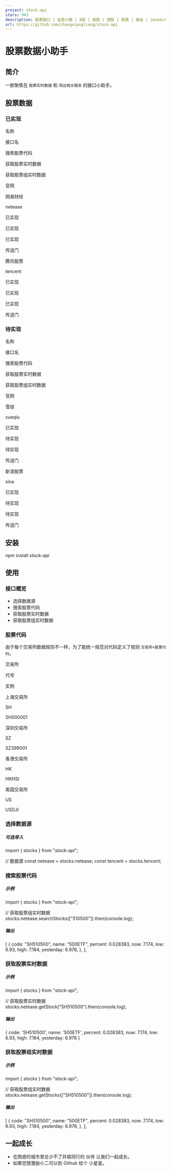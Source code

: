 ```yaml
---
project: stock-api
stars: 943
description: 股票接口 | 韭菜小猪 | A股 | 美股 | 港股 | 股票 | 基金 | JavaScript
url: https://github.com/zhangxiangliang/stock-api
---
```


股票数据小助手
=======

简介
--

一款聚焦在 `股票实时数据` 和 `周边相关服务` 的接口小助手。

股票数据
----

### 已实现

名称

接口名

搜索股票代码

获取股票实时数据

获取股票组实时数据

官网

网易财经

netease

已实现

已实现

已实现

传送门

腾讯股票

tencent

已实现

已实现

已实现

传送门

### 待实现

名称

接口名

搜索股票代码

获取股票实时数据

获取股票组实时数据

官网

雪球

xueqiu

已实现

待实现

待实现

传送门

新浪股票

sina

已实现

待实现

待实现

传送门

安装
--

npm install stock-api

使用
--

### 接口概览

-   选择数据源
-   搜索股票代码
-   获取股票实时数据
-   获取股票组实时数据

### 股票代码

由于每个交易所数据规则不一样，为了能统一规范对代码定义了规则 `交易所+股票代码`。

交易所

代号

实例

上海交易所

SH

SH000001

深圳交易所

SZ

SZ399001

香港交易所

HK

HKHSI

美国交易所

US

USDJI

### 选择数据源

##### 可选导入

import { stocks } from "stock-api";

// 数据源
const netease \= stocks.netease;
const tencent \= stocks.tencent;

### 搜索股票代码

##### 示例

import { stocks } from "stock-api";

// 获取股票组实时数据
stocks.netease.searchStocks(\["510500"\]).then(console.log);

##### 输出

\[
  {
    code: "SH510500",
    name: "500ETF",
    percent: 0.028383,
    now: 7.174,
    low: 6.93,
    high: 7.184,
    yesterday: 6.976,
  },
\];

### 获取股票实时数据

##### 示例

import { stocks } from "stock-api";

// 获取股票实时数据
stocks.netease.getStock("SH510500").then(console.log);

##### 输出

{
  code: 'SH510500',
  name: '500ETF',
  percent: 0.028383,
  now: 7.174,
  low: 6.93,
  high: 7.184,
  yesterday: 6.976
}

### 获取股票组实时数据

##### 示例

import { stocks } from "stock-api";

// 获取股票组实时数据
stocks.netease.getStocks(\["SH510500"\]).then(console.log);

##### 输出

\[
  {
    code: "SH510500",
    name: "500ETF",
    percent: 0.028383,
    now: 7.174,
    low: 6.93,
    high: 7.184,
    yesterday: 6.976,
  },
\];

一起成长
----

-   在困惑的城市里总少不了并肩同行的 伙伴 让我们一起成长。
-   如果您想激励小二可以到 Github 给个 小星星。
